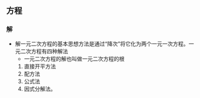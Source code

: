 ## 方程

### 解
 * 解一元二次方程的基本思想方法是通过“降次”将它化为两个一元一次方程。一元二次方程有四种解法
   +  一元二次方程的解也叫做一元二次方程的根
   1. 直接开平方法
   2. 配方法
   3. 公式法
   4. 因式分解法。